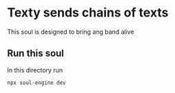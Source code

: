 # Texty sends chains of texts

This soul is designed to bring ang band alive

## Run this soul

In this directory run

```bash
npx soul-engine dev
```